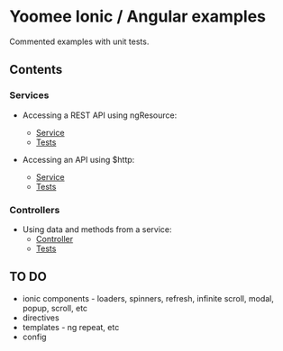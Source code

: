 # Yoomee Ionic / Angular examples

Commented examples with unit tests.

## Contents

### Services

* Accessing a REST API using ngResource:
  * [Service](./www/js/services/ngResourceService.js)
  * [Tests](./tests/services/ngResourceService.tests.js)

* Accessing an API using $http:
  * [Service](./www/js/services/httpService.js)
  * [Tests](./tests/services/httpService.tests.js)

### Controllers

* Using data and methods from a service:
  * [Controller](./www/js/controllers/usingServiceController.js)
  * [Tests](./tests/controllers/usingServiceController.tests.js)

## TO DO

* ionic components  - loaders, spinners, refresh, infinite scroll, modal, popup, scroll, etc
* directives
* templates - ng repeat, etc
* config
